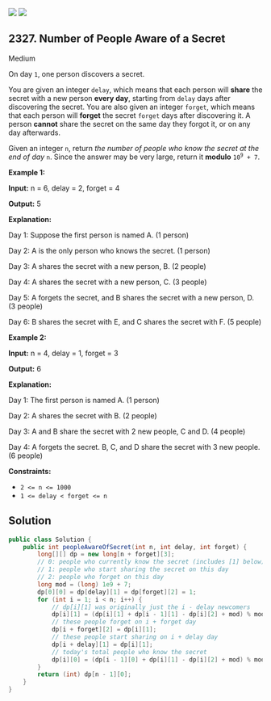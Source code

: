 [![](https://img.shields.io/github/stars/javadev/LeetCode-in-Java?label=Stars&style=flat-square)](https://github.com/javadev/LeetCode-in-Java)
[![](https://img.shields.io/github/forks/javadev/LeetCode-in-Java?label=Fork%20me%20on%20GitHub%20&style=flat-square)](https://github.com/javadev/LeetCode-in-Java/fork)

## 2327\. Number of People Aware of a Secret

Medium

On day `1`, one person discovers a secret.

You are given an integer `delay`, which means that each person will **share** the secret with a new person **every day**, starting from `delay` days after discovering the secret. You are also given an integer `forget`, which means that each person will **forget** the secret `forget` days after discovering it. A person **cannot** share the secret on the same day they forgot it, or on any day afterwards.

Given an integer `n`, return _the number of people who know the secret at the end of day_ `n`. Since the answer may be very large, return it **modulo** <code>10<sup>9</sup> + 7</code>.

**Example 1:**

**Input:** n = 6, delay = 2, forget = 4

**Output:** 5

**Explanation:**

Day 1: Suppose the first person is named A. (1 person)

Day 2: A is the only person who knows the secret. (1 person)

Day 3: A shares the secret with a new person, B. (2 people)

Day 4: A shares the secret with a new person, C. (3 people)

Day 5: A forgets the secret, and B shares the secret with a new person, D. (3 people)

Day 6: B shares the secret with E, and C shares the secret with F. (5 people) 

**Example 2:**

**Input:** n = 4, delay = 1, forget = 3

**Output:** 6

**Explanation:**

Day 1: The first person is named A. (1 person)

Day 2: A shares the secret with B. (2 people)

Day 3: A and B share the secret with 2 new people, C and D. (4 people)

Day 4: A forgets the secret. B, C, and D share the secret with 3 new people. (6 people) 

**Constraints:**

*   `2 <= n <= 1000`
*   `1 <= delay < forget <= n`

## Solution

```java
public class Solution {
    public int peopleAwareOfSecret(int n, int delay, int forget) {
        long[][] dp = new long[n + forget][3];
        // 0: people who currently know the secret (includes [1] below)
        // 1: people who start sharing the secret on this day
        // 2: people who forget on this day
        long mod = (long) 1e9 + 7;
        dp[0][0] = dp[delay][1] = dp[forget][2] = 1;
        for (int i = 1; i < n; i++) {
            // dp[i][1] was originally just the i - delay newcomers
            dp[i][1] = (dp[i][1] + dp[i - 1][1] - dp[i][2] + mod) % mod;
            // these people forget on i + forget day
            dp[i + forget][2] = dp[i][1];
            // these people start sharing on i + delay day
            dp[i + delay][1] = dp[i][1];
            // today's total people who know the secret
            dp[i][0] = (dp[i - 1][0] + dp[i][1] - dp[i][2] + mod) % mod;
        }
        return (int) dp[n - 1][0];
    }
}
```